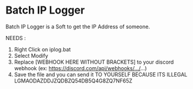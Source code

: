 # Batch IP Logger
Batch IP Logger is a Soft to get the IP Address of someone.

NEEDS : 
1) Right Click on iplog.bat
2) Select Modify
3) Replace [WEBHOOK HERE WITHOUT BRACKETS] to your discord webhook (ex: https://discord.com/api/webhooks/.../...)
4) Save the file and you can send it TO YOURSELF BECAUSE ITS ILLEGAL LGMAODAZDDJZQDBZQ54DB5Q4G8ZQ7NF65Z
